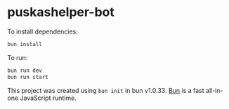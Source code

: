 # puskashelper-bot

To install dependencies:

```bash
bun install
```

To run:

```bash
bun run dev
bun run start
```

This project was created using `bun init` in bun v1.0.33. [Bun](https://bun.sh) is a fast all-in-one JavaScript runtime.
